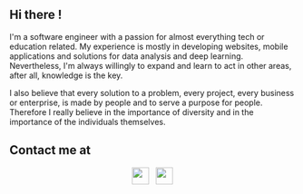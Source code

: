 ## Hi there ! 

I'm a software engineer with a passion for almost everything tech or education related. My experience is mostly in developing websites, mobile applications and solutions for data analysis and deep learning. Nevertheless, I'm always willingly to expand and learn to act in other areas, after all, knowledge is the key.

I also believe that every solution to a problem, every project, every business or enterprise, is made by people and to serve a purpose for people. Therefore I really believe in the importance of diversity and in the importance of the individuals themselves.

## Contact me at

<p align='center'>
<a href="https://github.com/MarcosNBJ"><img height="30" src="https://img.shields.io/github/followers/marcosnbj?label=follow&style=social"></a>&nbsp;&nbsp;
<a href="https://www.linkedin.com/in/marcosnbj/"><img  height="30" src="https://cdn.iconscout.com/icon/free/png-256/linkedin-42-151143.png"></a>
</p>
